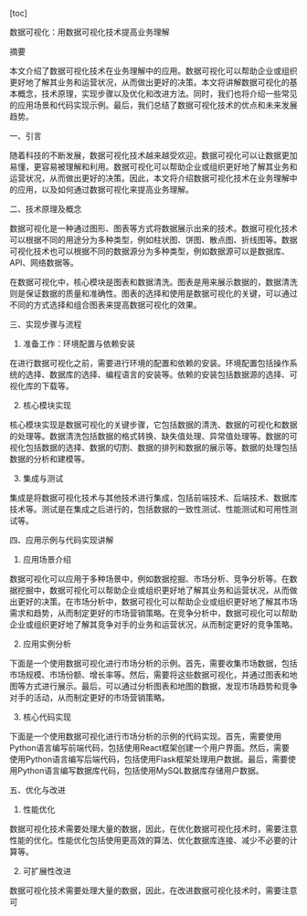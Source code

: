 
[toc]                    
                
                
数据可视化：用数据可视化技术提高业务理解

摘要

本文介绍了数据可视化技术在业务理解中的应用。数据可视化可以帮助企业或组织更好地了解其业务和运营状况，从而做出更好的决策。本文将讲解数据可视化的基本概念，技术原理，实现步骤以及优化和改进方法。同时，我们也将介绍一些常见的应用场景和代码实现示例。最后，我们总结了数据可视化技术的优点和未来发展趋势。

一、引言

随着科技的不断发展，数据可视化技术越来越受欢迎。数据可视化可以让数据更加易懂，更容易被理解和利用。数据可视化可以帮助企业或组织更好地了解其业务和运营状况，从而做出更好的决策。因此，本文将介绍数据可视化技术在业务理解中的应用，以及如何通过数据可视化来提高业务理解。

二、技术原理及概念

数据可视化是一种通过图形、图表等方式将数据展示出来的技术。数据可视化技术可以根据不同的用途分为多种类型，例如柱状图、饼图、散点图、折线图等。数据可视化技术也可以根据不同的数据源分为多种类型，例如数据源可以是数据库、API、网络数据等。

在数据可视化中，核心模块是图表和数据清洗。图表是用来展示数据的，数据清洗则是保证数据的质量和准确性。图表的选择和使用是数据可视化的关键，可以通过不同的方式选择和组合图表来提高数据可视化的效果。

三、实现步骤与流程

1. 准备工作：环境配置与依赖安装

在进行数据可视化之前，需要进行环境的配置和依赖的安装。环境配置包括操作系统的选择、数据库的选择、编程语言的安装等。依赖的安装包括数据源的选择、可视化库的下载等。

2. 核心模块实现

核心模块实现是数据可视化的关键步骤，它包括数据的清洗、数据的可视化和数据的处理等。数据清洗包括数据的格式转换、缺失值处理、异常值处理等。数据的可视化包括数据的选择、数据的切割、数据的排列和数据的展示等。数据的处理包括数据的分析和建模等。

3. 集成与测试

集成是将数据可视化技术与其他技术进行集成，包括前端技术、后端技术、数据库技术等。测试是在集成之后进行的，包括数据的一致性测试、性能测试和可用性测试等。

四、应用示例与代码实现讲解

1. 应用场景介绍

数据可视化可以应用于多种场景中，例如数据挖掘、市场分析、竞争分析等。在数据挖掘中，数据可视化可以帮助企业或组织更好地了解其业务和运营状况，从而做出更好的决策。在市场分析中，数据可视化可以帮助企业或组织更好地了解其市场需求和趋势，从而制定更好的市场营销策略。在竞争分析中，数据可视化可以帮助企业或组织更好地了解其竞争对手的业务和运营状况，从而制定更好的竞争策略。

2. 应用实例分析

下面是一个使用数据可视化进行市场分析的示例。首先，需要收集市场数据，包括市场规模、市场份额、增长率等。然后，需要将这些数据可视化，并通过图表和地图等方式进行展示。最后，可以通过分析图表和地图的数据，发现市场趋势和竞争对手的活动，从而制定更好的市场营销策略。

3. 核心代码实现

下面是一个使用数据可视化进行市场分析的示例的代码实现。首先，需要使用Python语言编写前端代码，包括使用React框架创建一个用户界面。然后，需要使用Python语言编写后端代码，包括使用Flask框架处理用户数据。最后，需要使用Python语言编写数据库代码，包括使用MySQL数据库存储用户数据。

五、优化与改进

1. 性能优化

数据可视化技术需要处理大量的数据，因此，在优化数据可视化技术时，需要注意性能的优化。性能优化包括使用更高效的算法、优化数据库连接、减少不必要的计算等。

2. 可扩展性改进

数据可视化技术需要处理大量的数据，因此，在改进数据可视化技术时，需要注意可

